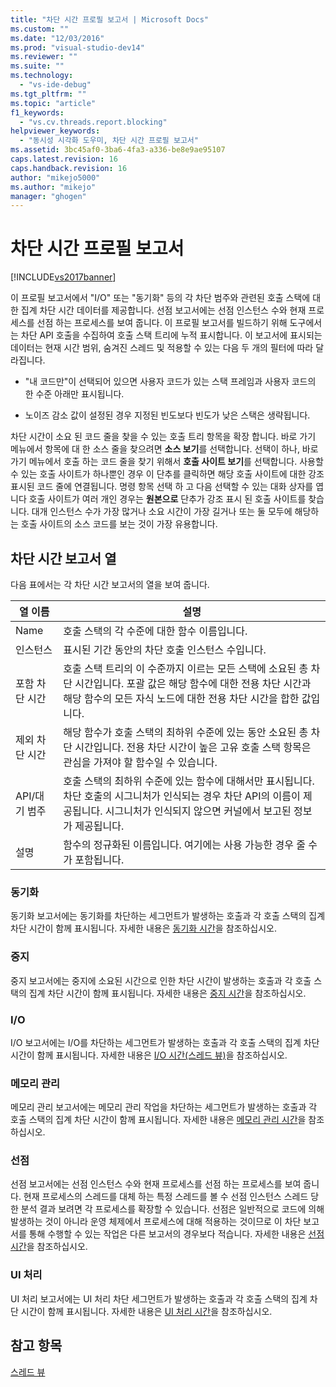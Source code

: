 ```yaml
---
title: "차단 시간 프로필 보고서 | Microsoft Docs"
ms.custom: ""
ms.date: "12/03/2016"
ms.prod: "visual-studio-dev14"
ms.reviewer: ""
ms.suite: ""
ms.technology: 
  - "vs-ide-debug"
ms.tgt_pltfrm: ""
ms.topic: "article"
f1_keywords: 
  - "vs.cv.threads.report.blocking"
helpviewer_keywords: 
  - "동시성 시각화 도우미, 차단 시간 프로필 보고서"
ms.assetid: 3bc45af0-3ba6-4fa3-a336-be8e9ae95107
caps.latest.revision: 16
caps.handback.revision: 16
author: "mikejo5000"
ms.author: "mikejo"
manager: "ghogen"
---
```

# 차단 시간 프로필 보고서
[!INCLUDE[vs2017banner](../code-quality/includes/vs2017banner.md)]

이 프로필 보고서에서 "I\/O" 또는 "동기화" 등의 각 차단 범주와 관련된 호출 스택에 대한 집계 차단 시간 데이터를 제공합니다.  선점 보고서에는 선점 인스턴스 수와 현재 프로세스를 선점 하는 프로세스를 보여 줍니다.  이 프로필 보고서를 빌드하기 위해 도구에서는 차단 API 호출을 수집하여 호출 스택 트리에 누적 표시합니다.  이 보고서에 표시되는 데이터는 현재 시간 범위, 숨겨진 스레드 및 적용할 수 있는 다음 두 개의 필터에 따라 달라집니다.  
  
-   "내 코드만"이 선택되어 있으면 사용자 코드가 있는 스택 프레임과 사용자 코드의 한 수준 아래만 표시됩니다.  
  
-   노이즈 감소 값이 설정된 경우 지정된 빈도보다 빈도가 낮은 스택은 생략됩니다.  
  
 차단 시간이 소요 된 코드 줄을 찾을 수 있는 호출 트리 항목을 확장 합니다.  바로 가기 메뉴에서 항목에 대 한 소스 줄을 찾으려면 **소스 보기**를 선택합니다.  선택이 하나, 바로 가기 메뉴에서 호출 하는 코드 줄을 찾기 위해서 **호출 사이트 보기**를 선택합니다.  사용할 수 있는 호출 사이트가 하나뿐인 경우 이 단추를 클릭하면 해당 호출 사이트에 대한 강조 표시된 코드 줄에 연결됩니다.  명령 항목 선택 하 고 다음 선택할 수 있는 대화 상자를 엽니다 호출 사이트가 여러 개인 경우는 **원본으로** 단추가 강조 표시 된 호출 사이트를 찾습니다.  대개 인스턴스 수가 가장 많거나 소요 시간이 가장 길거나 또는 둘 모두에 해당하는 호출 사이트의 소스 코드를 보는 것이 가장 유용합니다.  
  
## 차단 시간 보고서 열  
 다음 표에서는 각 차단 시간 보고서의 열을 보여 줍니다.  
  
|열 이름|설명|  
|----------|--------|  
|Name|호출 스택의 각 수준에 대한 함수 이름입니다.|  
|인스턴스|표시된 기간 동안의 차단 호출 인스턴스 수입니다.|  
|포함 차단 시간|호출 스택 트리의 이 수준까지 이르는 모든 스택에 소요된 총 차단 시간입니다.  포괄 값은 해당 함수에 대한 전용 차단 시간과 해당 함수의 모든 자식 노드에 대한 전용 차단 시간을 합한 값입니다.|  
|제외 차단 시간|해당 함수가 호출 스택의 최하위 수준에 있는 동안 소요된 총 차단 시간입니다.  전용 차단 시간이 높은 고유 호출 스택 항목은 관심을 가져야 할 함수일 수 있습니다.|  
|API\/대기 범주|호출 스택의 최하위 수준에 있는 함수에 대해서만 표시됩니다.  차단 호출의 시그니처가 인식되는 경우 차단 API의 이름이 제공됩니다.  시그니처가 인식되지 않으면 커널에서 보고된 정보가 제공됩니다.|  
|설명|함수의 정규화된 이름입니다.  여기에는 사용 가능한 경우 줄 수가 포함됩니다.|  
  
### 동기화  
 동기화 보고서에는 동기화를 차단하는 세그먼트가 발생하는 호출과 각 호출 스택의 집계 차단 시간이 함께 표시됩니다.  자세한 내용은 [동기화 시간](../profiling/synchronization-time.md)을 참조하십시오.  
  
### 중지  
 중지 보고서에는 중지에 소요된 시간으로 인한 차단 시간이 발생하는 호출과 각 호출 스택의 집계 차단 시간이 함께 표시됩니다.  자세한 내용은 [중지 시간](../profiling/sleep-time.md)을 참조하십시오.  
  
### I\/O  
 I\/O 보고서에는 I\/O를 차단하는 세그먼트가 발생하는 호출과 각 호출 스택의 집계 차단 시간이 함께 표시됩니다.  자세한 내용은 [I\/O 시간\(스레드 뷰\)](../profiling/i-o-time-threads-view.md)을 참조하십시오.  
  
### 메모리 관리  
 메모리 관리 보고서에는 메모리 관리 작업을 차단하는 세그먼트가 발생하는 호출과 각 호출 스택의 집계 차단 시간이 함께 표시됩니다.  자세한 내용은 [메모리 관리 시간](../profiling/memory-management-time.md)을 참조하십시오.  
  
### 선점  
 선점 보고서에는 선점 인스턴스 수와 현재 프로세스를 선점 하는 프로세스를 보여 줍니다.  현재 프로세스의 스레드를 대체 하는 특정 스레드를 볼 수 선점 인스턴스 스레드 당 한 분석 결과 보려면 각 프로세스를 확장할 수 있습니다.  선점은 일반적으로 코드에 의해 발생하는 것이 아니라 운영 체제에서 프로세스에 대해 적용하는 것이므로 이 차단 보고서를 통해 수행할 수 있는 작업은 다른 보고서의 경우보다 적습니다.  자세한 내용은 [선점 시간](../profiling/preemption-time.md)을 참조하십시오.  
  
### UI 처리  
 UI 처리 보고서에는 UI 처리 차단 세그먼트가 발생하는 호출과 각 호출 스택의 집계 차단 시간이 함께 표시됩니다.  자세한 내용은 [UI 처리 시간](../profiling/ui-processing-time.md)을 참조하십시오.  
  
## 참고 항목  
 [스레드 뷰](../profiling/threads-view-parallel-performance.md)